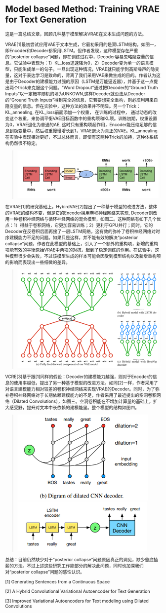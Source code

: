 # Model based Method: Training VRAE for Text Generation

这是一篇总结文章，回顾几种基于模型解决VRAE在文本生成问题的方法。

VRAE[1]最初尝试应用VAE于文本生成，它最初采用的是双LSTM结构，如图一，即Encoder和Decoder都采用LSTM。但作者发现，这种模型存在严重的“posterior collapse”问题，即在训练过程中，Decoder容易忽略隐变量的信息。它试验中表现为：1）KL_loss迅速降为0，2）Decoder变为单一的语言模型，只能生成单一的句子。一旦出现这种情况，VRAE就只能学到高斯噪声的隐变量，这对于表达学习是致命的，背离了我们采用VAE来做生成的目的。作者认为这是由于Decoder的建模能力过强的原因（LSTM是万能逼近器），并基于这一点提出两个trick来克服这个问题。“Word Dropout”通过把Decoder的“Ground Truth Inputs”以一定概率随机的填为UNKOWN,这样Decoder就没法从Decoder的“Ground Truth Inputs”得到完全的信息，它若要想完全重构，则必须利用来自隐变量的信息。但在实验中，这种方法的效果并不明显。另一个Trick：KL_annealing, 在KL_loss前面添加一个权重， 在训练的过程中， 通过动态的改变这个权重，来协调平衡VAE目标函数中的重构项和KL项。训练初期，权重设置为0，VRAE退化为普通的AE, 这时只有重构项起作用，Encoder能压缩足够的信息到隐变量中，然后权重慢慢增长到1，VRAE退火为真正的VAE。KL_annealing在实验中表现相对更好，不过总体而言，即使有这两种Trick的加持，这种体系结构仍然很不稳定。

> ![VAE_RNNLM](./imgs/vae_rnnlm.png "图一")

在VRAE[1]的研究基础上，HybirdVAE[2]提出了一种基于模型的改进方法，整体的VRAE的结构不变，但是它的Encoder换用卷积神经网络来实现, Decoder则改用一种卷积神经网络与循环神经网络的混合模型，如图二。这种网络有如下几个优点：1）得益于卷积网络，它更加容易训练；2）更利于GPU并行；同时，它的Decoder在反卷积后面再接了一层LSTM网络，这有效的弥补了卷积神经网络对时序建模能力不足的问题。如果只是这样，并不能有效的解决“posterior collapse”问题，作者在此模型的基础上，引入了一个额外的重构项，新增的重构项能有效的平衡原始VRAE中两项的对抗，起到了稳定训练的作用。在试验中，这种模型很少会失败，不过该模型生成的样本可能会因受到模型结构以及新增重构项的影响而表现出一些细微的差异。

>![vae_hybird](./imgs/vae_hybird.png "图二")

VCRE[3]基于跟[1]同样的假设：Decoder的建模能力越强，则对于Encoder的信息的使用率越低，提出了另一种基于模型的改进方法。如同[2]一样，作者采用了对语言建模能力相对较差的卷积神经网络来实现VRAE的Decoder。同时，为了弥补卷积神经网络对于长期依赖建模能力的不足，作者采用了最近提出的空洞卷积网络（Dilated Convolutions），如图三。空洞卷积能在不增加计算量的基础上，扩大感受野，提升对文本中长依赖的建模能里。整个模型的结构如图四。

>![dilated_cnn](./imgs/dilated_cnn.png "图三")
>![dilated_cnn](./imgs/dilated_vae.png "图四")

总结：目前仍然缺少对于“posterior collapse”问题原因真正的洞见，缺少釜底抽薪的方法。不过上述这些研究工作能部分的解决此问题，同时也加深我们对“posterior collapse”问题的感性认识。




[1] Generating Sentences from a Continuous Space

[2] A Hybrid Convolutional Variational Autoencoder for Text Generation

[3] Improved Variational Autoencoders for Text modeling using Dilated Convolutions